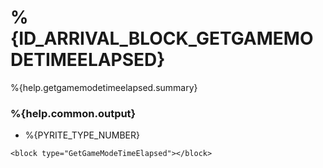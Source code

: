 # %{ID_ARRIVAL_BLOCK_GETGAMEMODETIMEELAPSED}

%{help.getgamemodetimeelapsed.summary}

### %{help.common.output}

-   %{PYRITE_TYPE_NUMBER}

```
<block type="GetGameModeTimeElapsed"></block>
```